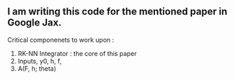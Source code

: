 ## I am writing this code for the mentioned paper in Google Jax. 


Critical componenets to work upon :
1. RK-NN Integrator : the core of this paper
2. Inputs, y0, h, f, 
3. A(F, h; theta)


